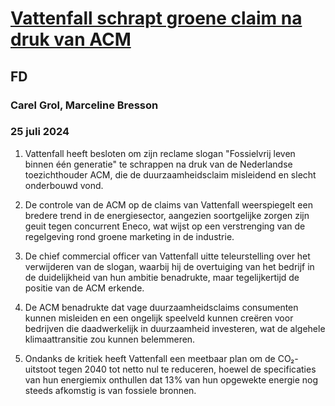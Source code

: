 # [Vattenfall schrapt groene claim na druk van ACM](https://advance.lexis.com/api/document?collection=news&id=urn:contentItem:6CJS-C6S1-DYWB-R42V-00000-00&context=1519360)
## FD
### Carel Grol, Marceline Bresson
### 25 juli 2024

1. Vattenfall heeft besloten om zijn reclame slogan "Fossielvrij leven binnen één generatie" te schrappen na druk van de Nederlandse toezichthouder ACM, die de duurzaamheidsclaim misleidend en slecht onderbouwd vond.

2. De controle van de ACM op de claims van Vattenfall weerspiegelt een bredere trend in de energiesector, aangezien soortgelijke zorgen zijn geuit tegen concurrent Eneco, wat wijst op een verstrenging van de regelgeving rond groene marketing in de industrie.

3. De chief commercial officer van Vattenfall uitte teleurstelling over het verwijderen van de slogan, waarbij hij de overtuiging van het bedrijf in de duidelijkheid van hun ambitie benadrukte, maar tegelijkertijd de positie van de ACM erkende.

4. De ACM benadrukte dat vage duurzaamheidsclaims consumenten kunnen misleiden en een ongelijk speelveld kunnen creëren voor bedrijven die daadwerkelijk in duurzaamheid investeren, wat de algehele klimaattransitie zou kunnen belemmeren.

5. Ondanks de kritiek heeft Vattenfall een meetbaar plan om de CO₂-uitstoot tegen 2040 tot netto nul te reduceren, hoewel de specificaties van hun energiemix onthullen dat 13% van hun opgewekte energie nog steeds afkomstig is van fossiele bronnen.